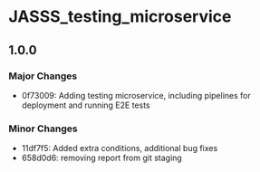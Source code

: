 # JASSS_testing_microservice

## 1.0.0

### Major Changes

- 0f73009: Adding testing microservice, including pipelines for deployment and running E2E tests

### Minor Changes

- 11df7f5: Added extra conditions, additional bug fixes
- 658d0d6: removing report from git staging

